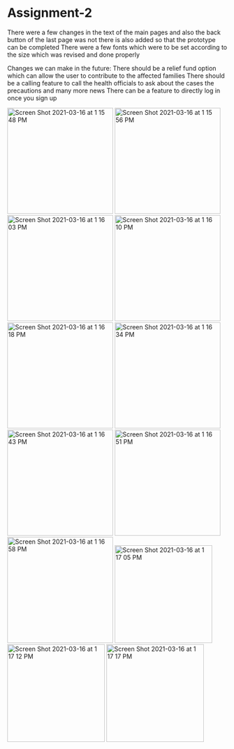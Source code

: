 # Assignment-2

There were a few changes in the text of the main pages and also the back button of the last page was not there is also added so that the prototype can be completed
There were a few fonts which were to be set according to the size which was revised and done properly

Changes we can make in the future: 
  There should be a relief fund option which can allow the user to contribute to the affected families
  There should be a calling feature to call the health officials to ask about the cases the precautions and many more news
  There can be a feature to directly log in once you sign up 

<img width="242" alt="Screen Shot 2021-03-16 at 1 15 48 PM" src="https://user-images.githubusercontent.com/50336425/111352212-553a6100-865a-11eb-8904-1e1f10958af9.png">

<img width="242" alt="Screen Shot 2021-03-16 at 1 15 56 PM" src="https://user-images.githubusercontent.com/50336425/111352233-58cde800-865a-11eb-83a3-915a9cb44010.png">

<img width="242" alt="Screen Shot 2021-03-16 at 1 16 03 PM" src="https://user-images.githubusercontent.com/50336425/111352248-5b304200-865a-11eb-99ce-efa7a02f520e.png">
<img width="242" alt="Screen Shot 2021-03-16 at 1 16 10 PM" src="https://user-images.githubusercontent.com/50336425/111352266-5ec3c900-865a-11eb-8bd6-693c870c5d65.png">
<img width="242" alt="Screen Shot 2021-03-16 at 1 16 18 PM" src="https://user-images.githubusercontent.com/50336425/111352278-61262300-865a-11eb-9eac-aaf18e076bbf.png">
<img width="242" alt="Screen Shot 2021-03-16 at 1 16 34 PM" src="https://user-images.githubusercontent.com/50336425/111352283-62575000-865a-11eb-9c29-f2825aab329e.png">
<img width="242" alt="Screen Shot 2021-03-16 at 1 16 43 PM" src="https://user-images.githubusercontent.com/50336425/111352284-64211380-865a-11eb-9bdd-4c8438d61a0d.png">
<img width="242" alt="Screen Shot 2021-03-16 at 1 16 51 PM" src="https://user-images.githubusercontent.com/50336425/111352292-65524080-865a-11eb-8d56-0e32604e3319.png">
<img width="242" alt="Screen Shot 2021-03-16 at 1 16 58 PM" src="https://user-images.githubusercontent.com/50336425/111352299-671c0400-865a-11eb-9518-f4e8eaad901a.png">

<img width="223" alt="Screen Shot 2021-03-16 at 1 17 05 PM" src="https://user-images.githubusercontent.com/50336425/111352316-6aaf8b00-865a-11eb-9209-465c3d6433be.png">

<img width="223" alt="Screen Shot 2021-03-16 at 1 17 12 PM" src="https://user-images.githubusercontent.com/50336425/111352331-6f743f00-865a-11eb-9ab3-44d3c5629e75.png">

<img width="223" alt="Screen Shot 2021-03-16 at 1 17 17 PM" src="https://user-images.githubusercontent.com/50336425/111352367-78fda700-865a-11eb-87d0-b33513514ae0.png">




